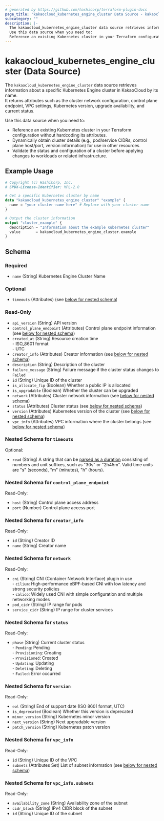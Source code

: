 ```yaml
---
# generated by https://github.com/hashicorp/terraform-plugin-docs
page_title: "kakaocloud_kubernetes_engine_cluster Data Source - kakaocloud"
subcategory: ""
description: |-
  The kakaocloud_kubernetes_engine_cluster data source retrieves information about a specific Kubernetes Engine cluster in KakaoCloud by its name.It returns attributes such as the cluster network configuration, control plane endpoint, VPC settings, Kubernetes version, upgrade availability, and current status.
  Use this data source when you need to:
  Reference an existing Kubernetes cluster in your Terraform configuration without hardcoding its attributes.Dynamically obtain cluster details (e.g., pod/service CIDRs, control plane host/port, version information) for use in other resources.Validate the status and configuration of a cluster before applying changes to workloads or related infrastructure.
---
```


# kakaocloud_kubernetes_engine_cluster (Data Source)

The `kakaocloud_kubernetes_engine_cluster` data source retrieves information about a specific Kubernetes Engine cluster in KakaoCloud by its name.  
It returns attributes such as the cluster network configuration, control plane endpoint, VPC settings, Kubernetes version, upgrade availability, and current status.  

Use this data source when you need to:
- Reference an existing Kubernetes cluster in your Terraform configuration without hardcoding its attributes.  
- Dynamically obtain cluster details (e.g., pod/service CIDRs, control plane host/port, version information) for use in other resources.  
- Validate the status and configuration of a cluster before applying changes to workloads or related infrastructure.

## Example Usage

```terraform
# Copyright (c) HashiCorp, Inc.
# SPDX-License-Identifier: MPL-2.0

# Get a specific Kubernetes cluster by name
data "kakaocloud_kubernetes_engine_cluster" "example" {
  name = "your-cluster-name-here" # Replace with your cluster name
}

# Output the cluster information
output "cluster_example" {
  description = "Information about the example Kubernetes cluster"
  value       = kakaocloud_kubernetes_engine_cluster.example
}
```

<!-- schema generated by tfplugindocs -->
## Schema

### Required

- `name` (String) Kubernetes Engine Cluster Name

### Optional

- `timeouts` (Attributes) (see [below for nested schema](#nestedatt--timeouts))

### Read-Only

- `api_version` (String) API version
- `control_plane_endpoint` (Attributes) Control plane endpoint information (see [below for nested schema](#nestedatt--control_plane_endpoint))
- `created_at` (String) Resource creation time <br/> - ISO_8601 format  <br/> - UTC
- `creator_info` (Attributes) Creator information (see [below for nested schema](#nestedatt--creator_info))
- `description` (String) Description of the cluster
- `failure_message` (String) Failure message if the cluster status changes to `Failed`
- `id` (String) Unique ID of the cluster
- `is_allocate_fip` (Boolean) Whether a public IP is allocated
- `is_upgradable` (Boolean) Whether the cluster can be upgraded
- `network` (Attributes) Cluster network information (see [below for nested schema](#nestedatt--network))
- `status` (Attributes) Cluster status (see [below for nested schema](#nestedatt--status))
- `version` (Attributes) Kubernetes version of the cluster (see [below for nested schema](#nestedatt--version))
- `vpc_info` (Attributes) VPC information where the cluster belongs (see [below for nested schema](#nestedatt--vpc_info))

<a id="nestedatt--timeouts"></a>
### Nested Schema for `timeouts`

Optional:

- `read` (String) A string that can be [parsed as a duration](https://pkg.go.dev/time#ParseDuration) consisting of numbers and unit suffixes, such as "30s" or "2h45m". Valid time units are "s" (seconds), "m" (minutes), "h" (hours).


<a id="nestedatt--control_plane_endpoint"></a>
### Nested Schema for `control_plane_endpoint`

Read-Only:

- `host` (String) Control plane access address
- `port` (Number) Control plane access port


<a id="nestedatt--creator_info"></a>
### Nested Schema for `creator_info`

Read-Only:

- `id` (String) Creator ID
- `name` (String) Creator name


<a id="nestedatt--network"></a>
### Nested Schema for `network`

Read-Only:

- `cni` (String) CNI (Container Network Interface) plugin in use <br/> - `cilium`: High-performance eBPF-based CNI with low latency and strong security policies  <br/> - `calico`: Widely used CNI with simple configuration and multiple networking modes
- `pod_cidr` (String) IP range for pods
- `service_cidr` (String) IP range for cluster services


<a id="nestedatt--status"></a>
### Nested Schema for `status`

Read-Only:

- `phase` (String) Current cluster status <br/> - `Pending`: Pending <br/> - `Provisioning`: Creating <br/> - `Provisioned`: Created <br/> - `Updating`: Updating <br/> - `Deleting`: Deleting <br/> - `Failed`: Error occurred


<a id="nestedatt--version"></a>
### Nested Schema for `version`

Read-Only:

- `eol` (String) End of support date (ISO 8601 format, UTC)
- `is_deprecated` (Boolean) Whether this version is deprecated
- `minor_version` (String) Kubernetes minor version
- `next_version` (String) Next upgradable version
- `patch_version` (String) Kubernetes patch version


<a id="nestedatt--vpc_info"></a>
### Nested Schema for `vpc_info`

Read-Only:

- `id` (String) Unique ID of the VPC
- `subnets` (Attributes Set) List of subnet information (see [below for nested schema](#nestedatt--vpc_info--subnets))

<a id="nestedatt--vpc_info--subnets"></a>
### Nested Schema for `vpc_info.subnets`

Read-Only:

- `availability_zone` (String) Availability zone of the subnet
- `cidr_block` (String) IPv4 CIDR block of the subnet
- `id` (String) Unique ID of the subnet
